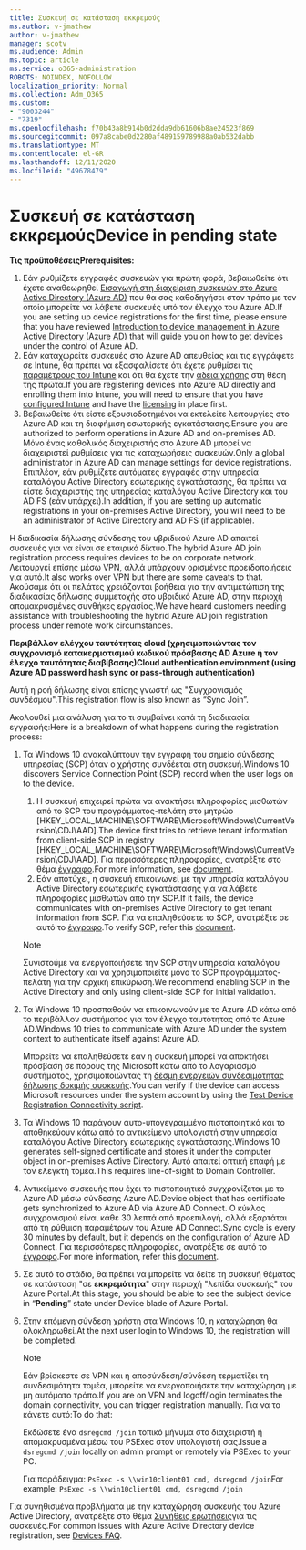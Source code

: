 ```yaml
---
title: Συσκευή σε κατάσταση εκκρεμούς
ms.author: v-jmathew
author: v-jmathew
manager: scotv
ms.audience: Admin
ms.topic: article
ms.service: o365-administration
ROBOTS: NOINDEX, NOFOLLOW
localization_priority: Normal
ms.collection: Adm_O365
ms.custom:
- "9003244"
- "7319"
ms.openlocfilehash: f70b43a8b914b0d2dda9db61606b8ae24523f869
ms.sourcegitcommit: 097a8cabe0d2280af489159789988a0ab532dabb
ms.translationtype: MT
ms.contentlocale: el-GR
ms.lasthandoff: 12/11/2020
ms.locfileid: "49678479"
---
```

# <a name="device-in-pending-state"></a><span data-ttu-id="a91c0-102">Συσκευή σε κατάσταση εκκρεμούς</span><span class="sxs-lookup"><span data-stu-id="a91c0-102">Device in pending state</span></span>

<span data-ttu-id="a91c0-103">**Τις προϋποθέσεις**</span><span class="sxs-lookup"><span data-stu-id="a91c0-103">**Prerequisites:**</span></span>

1. <span data-ttu-id="a91c0-104">Εάν ρυθμίζετε εγγραφές συσκευών για πρώτη φορά, βεβαιωθείτε ότι έχετε αναθεωρηθεί [Εισαγωγή στη διαχείριση συσκευών στο Azure Active Directory (Azure AD)](https://docs.microsoft.com/azure/active-directory/devices/overview?WT.mc_id=Portal-Microsoft_Azure_Support) που θα σας καθοδηγήσει στον τρόπο με τον οποίο μπορείτε να λάβετε συσκευές υπό τον έλεγχο του Azure AD.</span><span class="sxs-lookup"><span data-stu-id="a91c0-104">If you are setting up device registrations for the first time, please ensure that you have reviewed [Introduction to device management in Azure Active Directory (Azure AD)](https://docs.microsoft.com/azure/active-directory/devices/overview?WT.mc_id=Portal-Microsoft_Azure_Support) that will guide you on how to get devices under the control of Azure AD.</span></span>
2. <span data-ttu-id="a91c0-105">Εάν καταχωρείτε συσκευές στο Azure AD απευθείας και τις εγγράφετε σε Intune, θα πρέπει να εξασφαλίσετε ότι έχετε ρυθμίσει τις [παραμέτρους του Intune](https://docs.microsoft.com/mem/intune/enrollment/device-enrollment?WT.mc_id=Portal-Microsoft_Azure_Support) και ότι θα έχετε την [άδεια χρήσης](https://docs.microsoft.com/mem/intune/fundamentals/licenses-assign?WT.mc_id=Portal-Microsoft_Azure_Support) στη θέση της πρώτα.</span><span class="sxs-lookup"><span data-stu-id="a91c0-105">If you are registering devices into Azure AD directly and enrolling them into Intune, you will need to ensure that you have [configured Intune](https://docs.microsoft.com/mem/intune/enrollment/device-enrollment?WT.mc_id=Portal-Microsoft_Azure_Support) and have the [licensing](https://docs.microsoft.com/mem/intune/fundamentals/licenses-assign?WT.mc_id=Portal-Microsoft_Azure_Support) in place first.</span></span>
3. <span data-ttu-id="a91c0-106">Βεβαιωθείτε ότι είστε εξουσιοδοτημένοι να εκτελείτε λειτουργίες στο Azure AD και τη διαφήμιση εσωτερικής εγκατάστασης.</span><span class="sxs-lookup"><span data-stu-id="a91c0-106">Ensure you are authorized to perform operations in Azure AD and on-premises AD.</span></span> <span data-ttu-id="a91c0-107">Μόνο ένας καθολικός διαχειριστής στο Azure AD μπορεί να διαχειριστεί ρυθμίσεις για τις καταχωρήσεις συσκευών.</span><span class="sxs-lookup"><span data-stu-id="a91c0-107">Only a global administrator in Azure AD can manage settings for device registrations.</span></span> <span data-ttu-id="a91c0-108">Επιπλέον, εάν ρυθμίζετε αυτόματες εγγραφές στην υπηρεσία καταλόγου Active Directory εσωτερικής εγκατάστασης, θα πρέπει να είστε διαχειριστής της υπηρεσίας καταλόγου Active Directory και του AD FS (εάν υπάρχει).</span><span class="sxs-lookup"><span data-stu-id="a91c0-108">In addition, if you are setting up automatic registrations in your on-premises Active Directory, you will need to be an administrator of Active Directory and AD FS (if applicable).</span></span>

<span data-ttu-id="a91c0-109">Η διαδικασία δήλωσης σύνδεσης του υβριδικού Azure AD απαιτεί συσκευές για να είναι σε εταιρικό δίκτυο.</span><span class="sxs-lookup"><span data-stu-id="a91c0-109">The hybrid Azure AD join registration process requires devices to be on corporate network.</span></span> <span data-ttu-id="a91c0-110">Λειτουργεί επίσης μέσω VPN, αλλά υπάρχουν ορισμένες προειδοποιήσεις για αυτό.</span><span class="sxs-lookup"><span data-stu-id="a91c0-110">It also works over VPN but there are some caveats to that.</span></span> <span data-ttu-id="a91c0-111">Ακούσαμε ότι οι πελάτες χρειάζονται βοήθεια για την αντιμετώπιση της διαδικασίας δήλωσης συμμετοχής στο υβριδικό Azure AD, στην περιοχή απομακρυσμένες συνθήκες εργασίας.</span><span class="sxs-lookup"><span data-stu-id="a91c0-111">We have heard customers needing assistance with troubleshooting the hybrid Azure AD join registration process under remote work circumstances.</span></span>

<span data-ttu-id="a91c0-112">**Περιβάλλον ελέγχου ταυτότητας cloud (χρησιμοποιώντας τον συγχρονισμό κατακερματισμού κωδικού πρόσβασης AD Azure ή τον έλεγχο ταυτότητας διαβίβασης)**</span><span class="sxs-lookup"><span data-stu-id="a91c0-112">**Cloud authentication environment (using Azure AD password hash sync or pass-through authentication)**</span></span>

<span data-ttu-id="a91c0-113">Αυτή η ροή δήλωσης είναι επίσης γνωστή ως "Συγχρονισμός συνδέσμου".</span><span class="sxs-lookup"><span data-stu-id="a91c0-113">This registration flow is also known as “Sync Join”.</span></span>

<span data-ttu-id="a91c0-114">Ακολουθεί μια ανάλυση για το τι συμβαίνει κατά τη διαδικασία εγγραφής:</span><span class="sxs-lookup"><span data-stu-id="a91c0-114">Here is a breakdown of what happens during the registration process:</span></span>

1. <span data-ttu-id="a91c0-115">Τα Windows 10 ανακαλύπτουν την εγγραφή του σημείο σύνδεσης υπηρεσίας (SCP) όταν ο χρήστης συνδέεται στη συσκευή.</span><span class="sxs-lookup"><span data-stu-id="a91c0-115">Windows 10 discovers Service Connection Point (SCP) record when the user logs on to the device.</span></span>

    1. <span data-ttu-id="a91c0-116">Η συσκευή επιχειρεί πρώτα να ανακτήσει πληροφορίες μισθωτών από το SCP του προγράμματος-πελάτη στο μητρώο [HKEY_LOCAL_MACHINE\SOFTWARE\Microsoft\Windows\CurrentVersion\CDJ\AAD].</span><span class="sxs-lookup"><span data-stu-id="a91c0-116">The device first tries to retrieve tenant information from client-side SCP in registry [HKEY_LOCAL_MACHINE\SOFTWARE\Microsoft\Windows\CurrentVersion\CDJ\AAD].</span></span> <span data-ttu-id="a91c0-117">Για περισσότερες πληροφορίες, ανατρέξτε στο θέμα [έγγραφο](https://docs.microsoft.com/azure/active-directory/devices/hybrid-azuread-join-control).</span><span class="sxs-lookup"><span data-stu-id="a91c0-117">For more information, see [document](https://docs.microsoft.com/azure/active-directory/devices/hybrid-azuread-join-control).</span></span>
    1. <span data-ttu-id="a91c0-118">Εάν αποτύχει, η συσκευή επικοινωνεί με την υπηρεσία καταλόγου Active Directory εσωτερικής εγκατάστασης για να λάβετε πληροφορίες μισθωτών από την SCP.</span><span class="sxs-lookup"><span data-stu-id="a91c0-118">If it fails, the device communicates with on-premises Active Directory to get tenant information from SCP.</span></span> <span data-ttu-id="a91c0-119">Για να επαληθεύσετε το SCP, ανατρέξτε σε αυτό το [έγγραφο](https://docs.microsoft.com/azure/active-directory/devices/hybrid-azuread-join-manual#configure-a-service-connection-point).</span><span class="sxs-lookup"><span data-stu-id="a91c0-119">To verify SCP, refer this [document](https://docs.microsoft.com/azure/active-directory/devices/hybrid-azuread-join-manual#configure-a-service-connection-point).</span></span>

    > [!NOTE]
    > <span data-ttu-id="a91c0-120">Συνιστούμε να ενεργοποιήσετε την SCP στην υπηρεσία καταλόγου Active Directory και να χρησιμοποιείτε μόνο το SCP προγράμματος-πελάτη για την αρχική επικύρωση.</span><span class="sxs-lookup"><span data-stu-id="a91c0-120">We recommend enabling SCP in the Active Directory and only using client-side SCP for initial validation.</span></span>

2. <span data-ttu-id="a91c0-121">Τα Windows 10 προσπαθούν να επικοινωνούν με το Azure AD κάτω από το περιβάλλον συστήματος για τον έλεγχο ταυτότητας από το Azure AD.</span><span class="sxs-lookup"><span data-stu-id="a91c0-121">Windows 10 tries to communicate with Azure AD under the system context to authenticate itself against Azure AD.</span></span>

    <span data-ttu-id="a91c0-122">Μπορείτε να επαληθεύσετε εάν η συσκευή μπορεί να αποκτήσει πρόσβαση σε πόρους της Microsoft κάτω από το λογαριασμό συστήματος, χρησιμοποιώντας τη [δέσμη ενεργειών συνδεσιμότητας δήλωσης δοκιμής συσκευής](https://gallery.technet.microsoft.com/Test-Device-Registration-3dc944c0).</span><span class="sxs-lookup"><span data-stu-id="a91c0-122">You can verify if the device can access Microsoft resources under the system account by using the [Test Device Registration Connectivity script](https://gallery.technet.microsoft.com/Test-Device-Registration-3dc944c0).</span></span>

3. <span data-ttu-id="a91c0-123">Τα Windows 10 παράγουν αυτο-υπογεγραμμένο πιστοποιητικό και το αποθηκεύουν κάτω από το αντικείμενο υπολογιστή στην υπηρεσία καταλόγου Active Directory εσωτερικής εγκατάστασης.</span><span class="sxs-lookup"><span data-stu-id="a91c0-123">Windows 10 generates self-signed certificate and stores it under the computer object in on-premises Active Directory.</span></span> <span data-ttu-id="a91c0-124">Αυτό απαιτεί οπτική επαφή με τον ελεγκτή τομέα.</span><span class="sxs-lookup"><span data-stu-id="a91c0-124">This requires line-of-sight to Domain Controller.</span></span>

4. <span data-ttu-id="a91c0-125">Αντικείμενο συσκευής που έχει το πιστοποιητικό συγχρονίζεται με το Azure AD μέσω σύνδεσης Azure AD.</span><span class="sxs-lookup"><span data-stu-id="a91c0-125">Device object that has certificate gets synchronized to Azure AD via Azure AD Connect.</span></span> <span data-ttu-id="a91c0-126">Ο κύκλος συγχρονισμού είναι κάθε 30 λεπτά από προεπιλογή, αλλά εξαρτάται από τη ρύθμιση παραμέτρων του Azure AD Connect.</span><span class="sxs-lookup"><span data-stu-id="a91c0-126">Sync cycle is every 30 minutes by default, but it depends on the configuration of Azure AD Connect.</span></span> <span data-ttu-id="a91c0-127">Για περισσότερες πληροφορίες, ανατρέξτε σε αυτό το [έγγραφο](https://docs.microsoft.com/azure/active-directory/hybrid/how-to-connect-sync-configure-filtering#organizational-unitbased-filtering).</span><span class="sxs-lookup"><span data-stu-id="a91c0-127">For more information, refer this [document](https://docs.microsoft.com/azure/active-directory/hybrid/how-to-connect-sync-configure-filtering#organizational-unitbased-filtering).</span></span>

5. <span data-ttu-id="a91c0-128">Σε αυτό το στάδιο, θα πρέπει να μπορείτε να δείτε τη συσκευή θέματος σε κατάσταση "σε **εκκρεμότητα**" στην περιοχή "λεπίδα συσκευής" του Azure Portal.</span><span class="sxs-lookup"><span data-stu-id="a91c0-128">At this stage, you should be able to see the subject device in “**Pending**” state under Device blade of Azure Portal.</span></span>

6. <span data-ttu-id="a91c0-129">Στην επόμενη σύνδεση χρήστη στα Windows 10, η καταχώρηση θα ολοκληρωθεί.</span><span class="sxs-lookup"><span data-stu-id="a91c0-129">At the next user login to Windows 10, the registration will be completed.</span></span>

    > [!NOTE]
    > <span data-ttu-id="a91c0-130">Εάν βρίσκεστε σε VPN και η αποσύνδεση/σύνδεση τερματίζει τη συνδεσιμότητα τομέα, μπορείτε να ενεργοποιήσετε την καταχώρηση με μη αυτόματο τρόπο.</span><span class="sxs-lookup"><span data-stu-id="a91c0-130">If you are on VPN and logoff/login terminates the domain connectivity, you can trigger registration manually.</span></span> <span data-ttu-id="a91c0-131">Για να το κάνετε αυτό:</span><span class="sxs-lookup"><span data-stu-id="a91c0-131">To do that:</span></span>
    >
    > <span data-ttu-id="a91c0-132">Εκδώσετε ένα `dsregcmd /join` τοπικό μήνυμα στο διαχειριστή ή απομακρυσμένα μέσω του PSExec στον υπολογιστή σας.</span><span class="sxs-lookup"><span data-stu-id="a91c0-132">Issue a `dsregcmd /join` locally on admin prompt or remotely via PSExec to your PC.</span></span>
    >
    > <span data-ttu-id="a91c0-133">Για παράδειγμα: `PsExec -s \\win10client01 cmd, dsregcmd /join`</span><span class="sxs-lookup"><span data-stu-id="a91c0-133">For example: `PsExec -s \\win10client01 cmd, dsregcmd /join`</span></span>

<span data-ttu-id="a91c0-134">Για συνηθισμένα προβλήματα με την καταχώρηση συσκευής του Azure Active Directory, ανατρέξτε στο θέμα [Συνήθεις ερωτήσεις](https://docs.microsoft.com/azure/active-directory/devices/faq)για τις συσκευές.</span><span class="sxs-lookup"><span data-stu-id="a91c0-134">For common issues with Azure Active Directory device registration, see [Devices FAQ](https://docs.microsoft.com/azure/active-directory/devices/faq).</span></span>
